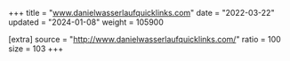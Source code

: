 +++
title = "www.danielwasserlaufquicklinks.com"
date = "2022-03-22"
updated = "2024-01-08"
weight = 105900

[extra]
source = "http://www.danielwasserlaufquicklinks.com/"
ratio = 100
size = 103
+++
